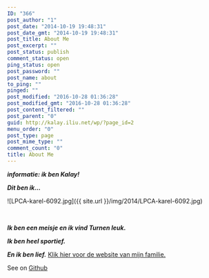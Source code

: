 ```yaml
---
ID: "366"
post_author: "1"
post_date: "2014-10-19 19:48:31"
post_date_gmt: "2014-10-19 19:48:31"
post_title: About Me
post_excerpt: ""
post_status: publish
comment_status: open
ping_status: open
post_password: ""
post_name: about
to_ping: ""
pinged: ""
post_modified: "2016-10-28 01:36:28"
post_modified_gmt: "2016-10-28 01:36:28"
post_content_filtered: ""
post_parent: "0"
guid: http://kalay.iliu.net/wp/?page_id=2
menu_order: "0"
post_type: page
post_mime_type: ""
comment_count: "0"
title: About Me
---
```


<em><strong>informatie: ik ben Kalay!</strong></em>

<em><strong>Dit ben ik...</strong></em>

![LPCA-karel-6092.jpg]({{ site.url }}/img/2014/LPCA-karel-6092.jpg)

&nbsp;

<em><strong>Ik ben een meisje en ik vind Turnen leuk.</strong></em>

<em><strong>Ik ben heel sportief.</strong></em>

<em><strong>En ik ben lief.</strong></em>
<a href="http://iliu.net/" target="_blank">Klik hier voor de website van mijn familie.</a>

See on [Github](https://github.com/iliu-net/kalay)
